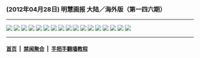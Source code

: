 ### (2012年04月28日) 明慧画报 大陆／海外版（第一四六期） 

---

<img src="http://qikan.minghui.org/mhqkpage/qikanimage/2012/04/28/mhhb-146-china-review1-online1.png"/> 

<img src="http://qikan.minghui.org/mhqkpage/qikanimage/2012/04/28/mhhb-146-china-review1-online2.png"/> 

<img src="http://qikan.minghui.org/mhqkpage/qikanimage/2012/04/28/mhhb-146-china-review1-online3.png"/> 

<img src="http://qikan.minghui.org/mhqkpage/qikanimage/2012/04/28/mhhb-146-china-review1-online4.png"/> 

<img src="http://qikan.minghui.org/mhqkpage/qikanimage/2012/04/28/mhhb-146-china-review1-online5.png"/> 

<img src="http://qikan.minghui.org/mhqkpage/qikanimage/2012/04/28/mhhb-146-china-review1-online6.png"/> 

<img src="http://qikan.minghui.org/mhqkpage/qikanimage/2012/04/28/mhhb-146-china-review1-online7.png"/> 

<img src="http://qikan.minghui.org/mhqkpage/qikanimage/2012/04/28/mhhb-146-china-review1-online8.png"/> 

<img src="http://qikan.minghui.org/mhqkpage/qikanimage/2012/04/28/mhhb-146-china-review1-online9.png"/> 

<img src="http://qikan.minghui.org/mhqkpage/qikanimage/2012/04/28/mhhb-146-china-review1-online10.png"/> 

<img src="http://qikan.minghui.org/mhqkpage/qikanimage/2012/04/28/mhhb-146-china-review1-online11.png"/> 

<img src="http://qikan.minghui.org/mhqkpage/qikanimage/2012/04/28/mhhb-146-china-review1-online12.png"/> 

<img src="http://qikan.minghui.org/mhqkpage/qikanimage/2012/04/28/mhhb-146-china-review1-online13.png"/> 

<img src="http://qikan.minghui.org/mhqkpage/qikanimage/2012/04/28/mhhb-146-china-review1-online14.png"/> 

<img src="http://qikan.minghui.org/mhqkpage/qikanimage/2012/04/28/mhhb-146-china-review1-online15.png"/> 

<img src="http://qikan.minghui.org/mhqkpage/qikanimage/2012/04/28/mhhb-146-china-review1-online16.png"/> 

<img src="http://qikan.minghui.org/mhqkpage/qikanimage/2012/04/28/mhhb-146-china-review1-online17.png"/> 



---

#### [首页](../../../..) &nbsp;|&nbsp; [禁闻聚合](https://github.com/gfw-breaker/banned-news) &nbsp;|&nbsp; [手把手翻墙教程](https://github.com/gfw-breaker/guides) 